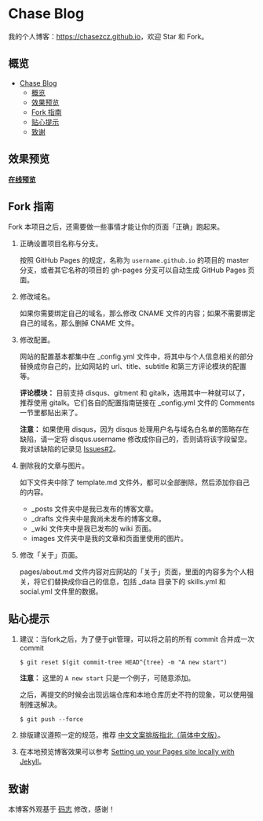 # Chase Blog

我的个人博客：<https://chasezcz.github.io>，欢迎 Star 和 Fork。

## 概览

<!-- vim-markdown-toc GFM -->

- [Chase Blog](#chase-blog)
  - [概览](#概览)
  - [效果预览](#效果预览)
  - [Fork 指南](#fork-指南)
  - [贴心提示](#贴心提示)
  - [致谢](#致谢)

<!-- vim-markdown-toc -->

## 效果预览

**[在线预览](https://chasezcz.github.io)**

## Fork 指南

Fork 本项目之后，还需要做一些事情才能让你的页面「正确」跑起来。

1. 正确设置项目名称与分支。

   按照 GitHub Pages 的规定，名称为 `username.github.io` 的项目的 master 分支，或者其它名称的项目的 gh-pages 分支可以自动生成 GitHub Pages 页面。

2. 修改域名。

   如果你需要绑定自己的域名，那么修改 CNAME 文件的内容；如果不需要绑定自己的域名，那么删掉 CNAME 文件。

3. 修改配置。

   网站的配置基本都集中在 \_config.yml 文件中，将其中与个人信息相关的部分替换成你自己的，比如网站的 url、title、subtitle 和第三方评论模块的配置等。

   **评论模块：** 目前支持 disqus、gitment 和 gitalk，选用其中一种就可以了，推荐使用 gitalk。它们各自的配置指南链接在 \_config.yml 文件的 Comments 一节里都贴出来了。

   **注意：** 如果使用 disqus，因为 disqus 处理用户名与域名白名单的策略存在缺陷，请一定将 disqus.username 修改成你自己的，否则请将该字段留空。我对该缺陷的记录见 [Issues#2][3]。

4. 删除我的文章与图片。

   如下文件夹中除了 template.md 文件外，都可以全部删除，然后添加你自己的内容。

   * \_posts 文件夹中是我已发布的博客文章。
   * \_drafts 文件夹中是我尚未发布的博客文章。
   * \_wiki 文件夹中是我已发布的 wiki 页面。
   * images 文件夹中是我的文章和页面里使用的图片。

5. 修改「关于」页面。

   pages/about.md 文件内容对应网站的「关于」页面，里面的内容多为个人相关，将它们替换成你自己的信息，包括 \_data 目录下的 skills.yml 和 social.yml 文件里的数据。

## 贴心提示

1. 建议：当fork之后，为了便于git管理，可以将之前的所有 commit 合并成一次 commit
   
   `$ git reset $(git commit-tree HEAD^{tree} -m "A new start")`
   
   **注意：** 这里的 `A new start` 只是一个例子，可随意添加。

   之后，再提交的时候会出现远端仓库和本地仓库历史不符的现象，可以使用强制推送解决。
   
   `$ git push --force`

2. 排版建议遵照一定的规范，推荐 [中文文案排版指北（简体中文版）][1]。

3. 在本地预览博客效果可以参考 [Setting up your Pages site locally with Jekyll][2]。



## 致谢

本博客外观基于 [码志](https://mazhuang.org) 修改，感谢！

[1]: https://github.com/mzlogin/chinese-copywriting-guidelines
[2]: https://help.github.com/articles/setting-up-your-pages-site-locally-with-jekyll/
[3]: https://github.com/mzlogin/mzlogin.github.io/issues/2
